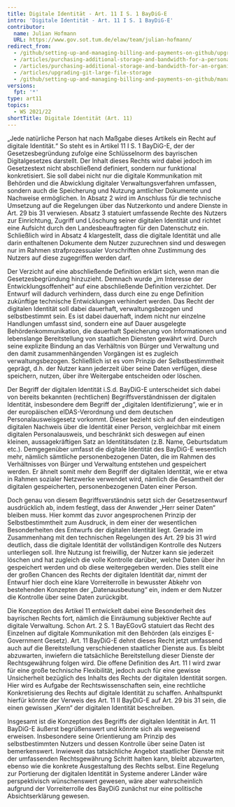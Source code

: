 ```yaml
---
title: Digitale Identität - Art. 11 I S. 1 BayDiG-E
intro: 'Digitale Identität - Art. 11 I S. 1 BayDiG-E'
contributor:
  name: Julian Hofmann
  URL: https://www.gov.sot.tum.de/elaw/team/julian-hofmann/
redirect_from:
  - /github/setting-up-and-managing-billing-and-payments-on-github/upgrading-git-large-file-storage
  - /articles/purchasing-additional-storage-and-bandwidth-for-a-personal-account/
  - /articles/purchasing-additional-storage-and-bandwidth-for-an-organization/
  - /articles/upgrading-git-large-file-storage
  - /github/setting-up-and-managing-billing-and-payments-on-github/managing-billing-for-git-large-file-storage/upgrading-git-large-file-storage
versions:
  fpt: '*'
type: art11
topics:
  - WS 2021/22
shortTitle: Digitale Identität (Art. 11)
---
```




„Jede natürliche Person hat nach Maßgabe dieses Artikels ein Recht auf digitale Identität.“ So steht es in Artikel 11 I S. 1 BayDiG-E, der der Gesetzesbegründung zufolge eine Schlüsselnorm des bayrischen Digitalgesetzes darstellt. Der Inhalt dieses Rechts wird dabei jedoch im Gesetzestext nicht abschließend definiert, sondern nur funktional konkretisiert. Sie soll dabei nicht nur die digitale Kommunikation mit Behörden und die Abwicklung digitaler Verwaltungsverfahren umfassen, sondern auch die Speicherung und Nutzung amtlicher Dokumente und Nachweise ermöglichen. In Absatz 2 wird im Anschluss für die technische Umsetzung auf die Regelungen über das Nutzerkonto und andere Dienste in Art. 29 bis 31 verwiesen. Absatz 3 statuiert umfassende Rechte des Nutzers zur Einrichtung, Zugriff und Löschung seiner digitalen Identität und richtet eine Aufsicht durch den Landesbeauftragten für den Datenschutz ein. Schließlich wird in Absatz 4 klargestellt, dass die digitale Identität und alle darin enthaltenen Dokumente dem Nutzer zuzurechnen sind und deswegen nur im Rahmen strafprozessualer Vorschriften ohne Zustimmung des Nutzers auf diese zugegriffen werden darf.

Der Verzicht auf eine abschließende Definition erklärt sich, wenn man die Gesetzesbegründung hinzuzieht. Demnach wurde „im Interesse der Entwicklungsoffenheit“ auf eine abschließende Definition verzichtet. Der Entwurf will dadurch verhindern, dass durch eine zu enge Definition zukünftige technische Entwicklungen verhindert werden. Das Recht der digitalen Identität soll dabei dauerhaft, verwaltungsbezogen und selbstbestimmt sein. Es ist dabei dauerhaft, indem nicht nur einzelne Handlungen umfasst sind, sondern eine auf Dauer ausgelegte Behördenkommunikation, die dauerhaft Speicherung von Informationen und lebenslange Bereitstellung von staatlichen Diensten gewährt wird. Durch seine explizite Bindung an das Verhältnis von Bürger und Verwaltung und den damit zusammenhängenden Vorgängen ist es zugleich verwaltungsbezogen. Schließlich ist es vom Prinzip der Selbstbestimmtheit geprägt, d.h. der Nutzer kann jederzeit über seine Daten verfügen, diese speichern, nutzen, über ihre Weitergabe entscheiden oder löschen.

Der Begriff der digitalen Identität i.S.d. BayDiG-E unterscheidet sich dabei von bereits bekannten (rechtlichen) Begriffsverständnissen der digitalen Identität, insbesondere dem Begriff der „digitalen Identifizierung“, wie er in der europäischen eIDAS-Verordnung und dem deutschen Personalausweisgesetz vorkommt. Dieser bezieht sich auf den eindeutigen digitalen Nachweis über die Identität einer Person, vergleichbar mit einem digitalen Personalausweis, und beschränkt sich deswegen auf einen kleinen, aussagekräftigen Satz an Identitätsdaten (z.B. Name, Geburtsdatum etc.). Demgegenüber umfasst die digitale Identität des BayDiG-E wesentlich mehr, nämlich sämtliche personenbezogenen Daten, die im Rahmen des Verhältnisses von Bürger und Verwaltung entstehen und gespeichert werden. Er ähnelt somit mehr dem Begriff der digitalen Identität, wie er etwa in Rahmen sozialer Netzwerke verwendet wird, nämlich die Gesamtheit der digitalen gespeicherten, personenbezogenen Daten einer Person.

Doch genau von diesem Begriffsverständnis setzt sich der Gesetzesentwurf ausdrücklich ab, indem festlegt, dass der Anwender „Herr seiner Daten“ bleiben muss. Hier kommt das zuvor angesprochenen Prinzip der Selbstbestimmtheit zum Ausdruck, in dem einer der wesentlichen Besonderheiten des Entwurfs der digitalen Identität liegt. Gerade im Zusammenhang mit den technischen Regelungen des Art. 29 bis 31 wird deutlich, dass die digitale Identität der vollständigen Kontrolle des Nutzers unterliegen soll. Ihre Nutzung ist freiwillig, der Nutzer kann sie jederzeit löschen und hat zugleich die volle Kontrolle darüber, welche Daten über ihn gespeichert werden und ob diese weitergegeben werden. Dies stellt eine der großen Chancen des Rechts der digitalen Identität dar, nimmt der Entwurf hier doch eine klare Vorreiterrolle in bewusster Abkehr von bestehenden Konzepten der „Datenausbeutung“ ein, indem er dem Nutzer die Kontrolle über seine Daten zurückgibt.

Die Konzeption des Artikel 11 entwickelt dabei eine Besonderheit des bayrischen Rechts fort, nämlich die Einräumung subjektiver Rechte auf digitale Verwaltung. Schon Art. 2 S. 1 BayEGovG statuiert das Recht des Einzelnen auf digitale Kommunikation mit den Behörden (als einziges E-Government Gesetz). Art. 11 BayDiG-E dehnt dieses Recht jetzt umfassend auch auf die Bereitstellung verschiedenen staatlicher Dienste aus. Es bleibt abzuwarten, inwiefern die tatsächliche Bereitstellung dieser Dienste der Rechtsgewährung folgen wird. Die offene Definition des Art. 11 I wird zwar für eine große technische Flexibilität, jedoch auch für eine gewisse Unsicherheit bezüglich des Inhalts des Rechts der digitalen Identität sorgen. Hier wird es Aufgabe der Rechtswissenschaften sein, eine rechtliche Konkretisierung des Rechts auf digitale Identität zu schaffen. Anhaltspunkt hierfür könnte der Verweis des Art. 11 II BayDiG-E auf Art. 29 bis 31 sein, die einen gewissen „Kern“ der digitalen Identität beschreiben.

Insgesamt ist die Konzeption des Begriffs der digitalen Identität in Art. 11 BayDiG-E äußerst begrüßenswert und könnte sich als wegweisend erweisen. Insbesondere seine Orientierung am Prinzip des selbstbestimmten Nutzers und dessen Kontrolle über seine Daten ist bemerkenswert. Inwieweit das tatsächliche Angebot staatlicher Dienste mit der umfassenden Rechtsgewährung Schritt halten kann, bleibt abzuwarten, ebenso wie die konkrete Ausgestaltung des Rechts selbst. Eine Regelung zur Portierung der digitalen Identität in Systeme anderer Länder wäre perspektivisch wünschenswert gewesen, wäre aber wahrscheinlich aufgrund der Vorreiterrolle des BayDiG zunächst nur eine politische Absichtserklärung gewesen.
